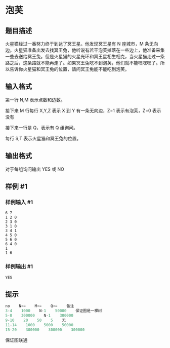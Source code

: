 # 泡芙

## 题目描述

火星猫经过一番努力终于到达了冥王星。他发现冥王星有 N 座城市，M 条无向边。火星猫准备出发去找冥王兔，他听说有若干泡芙掉落在一些边上，他准备采集一些去送给冥王兔。但是火星猫的火星光环和冥王星相生相克，当火星猫走过一条路之后，这条路就不能再走了。如果冥王兔吃不到泡芙，他们就不能嘿嘿嘿了。所以告诉你火星猫和冥王兔的位置，请问冥王兔能不能吃到泡芙。


## 输入格式

第一行 N,M 表示点数和边数。

接下来 M 行每行 X,Y,Z 表示 X 到 Y 有一条无向边，Z=1 表示有泡芙，Z=0 表示没有

接下来一行是 Q，表示有 Q 组询问。

每行 S,T 表示火星猫和冥王兔的位置。


## 输出格式

对于每组询问输出 YES 或 NO


## 样例 #1

### 样例输入 #1
```
6 7
1 2 0
2 3 0
3 1 0
3 4 1
4 5 0
5 6 0
6 4 0
1
1 6
```

### 样例输出 #1

```
YES
```

## 提示

```cpp
no    N<=    M<=    Q<=    备注
3-4    1000    N-1    50000    保证图是一棵树
5-8    300000    N-1    300000    
9-10    20    50    5    无
11-14    1000    5000    50000    
15-20    300000    300000    300000    
```
保证图联通

